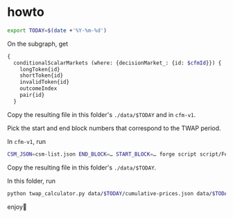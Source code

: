 # howto

```sh
export TODAY=$(date +'%Y-%m-%d')
```

On the subgraph, get

```graphql
{
  conditionalScalarMarkets (where: {decisionMarket_: {id: $cfmId}}) {
    longToken{id}
    shortToken{id}
    invalidToken{id}
    outcomeIndex
    pair{id}
  }
```

Copy the resulting file in this folder's `./data/$TODAY` and in `cfm-v1`.

Pick the start and end block numbers that correspond to the TWAP period.

In `cfm-v1`, run

```sh
CSM_JSON=csm-list.json END_BLOCK=… START_BLOCK=… forge script script/FetchCumulativePrices.s.sol:FetchCumulativePrices
```

Copy the resulting file in this folder's `./data/$TODAY`.

In this folder, run

```sh
python twap_calculator.py data/$TODAY/cumulative-prices.json data/$TODAY/csm-list.json data/$TODAY/raw-twaps.json
```

enjoy🥤
